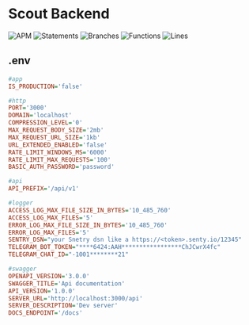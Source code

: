 # Scout Backend
![APM](https://img.shields.io/apm/l/vim-mode) ![Statements](https://img.shields.io/badge/statements-89.94%25-yellow.svg?style=flat) ![Branches](https://img.shields.io/badge/branches-90.16%25-brightgreen.svg?style=flat) ![Functions](https://img.shields.io/badge/functions-78.57%25-red.svg?style=flat) ![Lines](https://img.shields.io/badge/lines-90.12%25-brightgreen.svg?style=flat)
## .env
```ini
#app
IS_PRODUCTION='false'

#http
PORT='3000'
DOMAIN='localhost'
COMPRESSION_LEVEL='0'
MAX_REQUEST_BODY_SIZE='2mb'
MAX_REQUEST_URL_SIZE='1kb'
URL_EXTENDED_ENABLED='false'
RATE_LIMIT_WINDOWS_MS='6000'
RATE_LIMIT_MAX_REQUESTS='100'
BASIC_AUTH_PASSWORD='password'

#api
API_PREFIX='/api/v1'

#logger
ACCESS_LOG_MAX_FILE_SIZE_IN_BYTES='10_485_760'
ACCESS_LOG_MAX_FILES='5'
ERROR_LOG_MAX_FILE_SIZE_IN_BYTES='10_485_760'
ERROR_LOG_MAX_FILES='5'
SENTRY_DSN="your Snetry dsn like a https://<token>.senty.io/12345"
TELEGRAM_BOT_TOKEN="****6424:AAH*****************ChJCwrX4fc"
TELEGRAM_CHAT_ID="-1001********21"

#swagger
OPENAPI_VERSION='3.0.0'
SWAGGER_TITLE='Api documentation'
API_VERSION='1.0.0'
SERVER_URL='http://localhost:3000/api'
SERVER_DESCRIPTION='Dev server'
DOCS_ENDPOINT='/docs'
```
